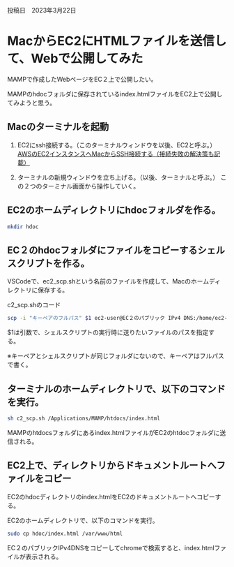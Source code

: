 投稿日　2023年3月22日
# MacからEC2にHTMLファイルを送信して、Webで公開してみた
MAMPで作成したWebページをEC２上で公開したい。

MAMPのhdocフォルダに保存されているindex.htmlファイルをEC2上で公開してみようと思う。

## Macのターミナルを起動
1. EC2にssh接続する。（このターミナルウィンドウを以後、EC2と呼ぶ。）  
<a href="mac-ec2-connect.html">AWSのEC2インスタンスへMacからSSH接続する（接続失敗の解決策も記載）</a>

2. ターミナルの新規ウィンドウを立ち上げる。（以後、ターミナルと呼ぶ。）
この２つのターミナル画面から操作していく。

## EC2のホームディレクトリにhdocフォルダを作る。
```bash
mkdir hdoc
```
## EC２のhdocフォルダにファイルをコピーするシェルスクリプトを作る。
VSCodeで、ec2_scp.shという名前のファイルを作成して、Macのホームディレクトリに保存する。

c2_scp.shのコード
```bash
scp -i "キーペアのフルパス" $1 ec2-user@EC２のパブリック IPv4 DNS:/home/ec2-user/hdoc
```
$1は引数で、シェルスクリプトの実行時に送りたいファイルのパスを指定する。

※キーペアとシェルスクリプトが同じフォルダにないので、キーペアはフルパスで書く。

## ターミナルのホームディレクトリで、以下のコマンドを実行。
```bash
sh c2_scp.sh /Applications/MAMP/htdocs/index.html
```
MAMPのhtdocsフォルダにあるindex.htmlファイルがEC2のhtdocフォルダに送信される。

## EC2上で、ディレクトリからドキュメントルートへファイルをコピー
EC2のhdocディレクトリのindex.htmlをEC2のドキュメントルートへコピーする。

EC2のホームディレクトリで、以下のコマンドを実行。
```bash
sudo cp hdoc/index.html /var/www/html
```
EC２のパブリックIPv4DNSをコピーしてchromeで検索すると、index.htmlファイルが表示される。
